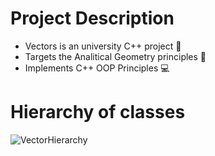 

# Project Description 
- Vectors is an university C++ project 📝
- Targets the Analitical Geometry principles 📐
- Implements C++ OOP Principles 💻

# Hierarchy of classes
![VectorHierarchy](https://user-images.githubusercontent.com/63510557/116783797-74ba0b80-aa99-11eb-8741-ad32a3613a94.png)


